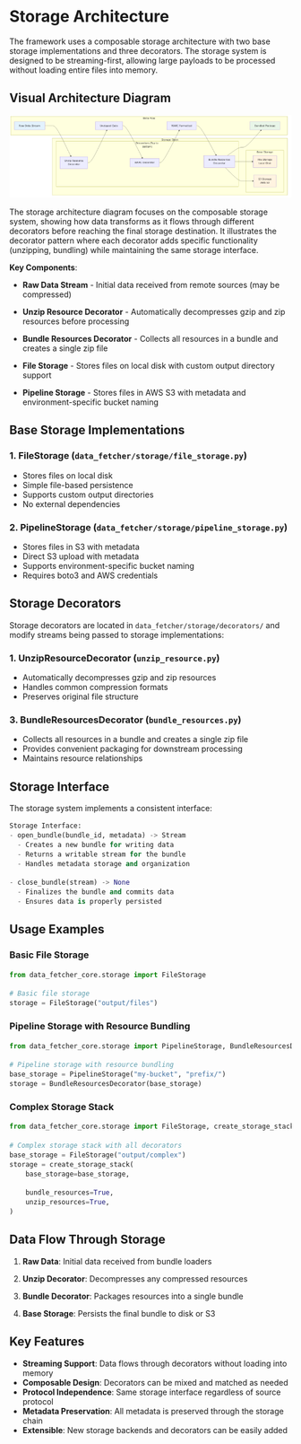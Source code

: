 # Storage Architecture

The framework uses a composable storage architecture with two base storage implementations and three decorators. The storage system is designed to be streaming-first, allowing large payloads to be processed without loading entire files into memory.

## Visual Architecture Diagram

![Storage Architecture](../diagrams/png/storage_architecture.png)

The storage architecture diagram focuses on the composable storage system, showing how data transforms as it flows through different decorators before reaching the final storage destination. It illustrates the decorator pattern where each decorator adds specific functionality (unzipping, bundling) while maintaining the same storage interface.

**Key Components**:

- **Raw Data Stream** - Initial data received from remote sources (may be compressed)
- **Unzip Resource Decorator** - Automatically decompresses gzip and zip resources before processing

- **Bundle Resources Decorator** - Collects all resources in a bundle and creates a single zip file
- **File Storage** - Stores files on local disk with custom output directory support
- **Pipeline Storage** - Stores files in AWS S3 with metadata and environment-specific bucket naming

## Base Storage Implementations

### 1. **FileStorage** (`data_fetcher/storage/file_storage.py`)
- Stores files on local disk
- Simple file-based persistence
- Supports custom output directories
- No external dependencies

### 2. **PipelineStorage** (`data_fetcher/storage/pipeline_storage.py`)
- Stores files in S3 with metadata
- Direct S3 upload with metadata
- Supports environment-specific bucket naming
- Requires boto3 and AWS credentials

## Storage Decorators

Storage decorators are located in `data_fetcher/storage/decorators/` and modify streams being passed to storage implementations:

### 1. **UnzipResourceDecorator** (`unzip_resource.py`)
- Automatically decompresses gzip and zip resources
- Handles common compression formats
- Preserves original file structure



### 3. **BundleResourcesDecorator** (`bundle_resources.py`)
- Collects all resources in a bundle and creates a single zip file
- Provides convenient packaging for downstream processing
- Maintains resource relationships

## Storage Interface

The storage system implements a consistent interface:

```python
Storage Interface:
- open_bundle(bundle_id, metadata) -> Stream
  - Creates a new bundle for writing data
  - Returns a writable stream for the bundle
  - Handles metadata storage and organization

- close_bundle(stream) -> None
  - Finalizes the bundle and commits data
  - Ensures data is properly persisted
```

## Usage Examples

### Basic File Storage
```python
from data_fetcher_core.storage import FileStorage

# Basic file storage
storage = FileStorage("output/files")
```



### Pipeline Storage with Resource Bundling
```python
from data_fetcher_core.storage import PipelineStorage, BundleResourcesDecorator

# Pipeline storage with resource bundling
base_storage = PipelineStorage("my-bucket", "prefix/")
storage = BundleResourcesDecorator(base_storage)
```

### Complex Storage Stack
```python
from data_fetcher_core.storage import FileStorage, create_storage_stack

# Complex storage stack with all decorators
base_storage = FileStorage("output/complex")
storage = create_storage_stack(
    base_storage=base_storage,

    bundle_resources=True,
    unzip_resources=True,
)
```

## Data Flow Through Storage

1. **Raw Data**: Initial data received from bundle loaders
2. **Unzip Decorator**: Decompresses any compressed resources

4. **Bundle Decorator**: Packages resources into a single bundle
5. **Base Storage**: Persists the final bundle to disk or S3

## Key Features

- **Streaming Support**: Data flows through decorators without loading into memory
- **Composable Design**: Decorators can be mixed and matched as needed
- **Protocol Independence**: Same storage interface regardless of source protocol
- **Metadata Preservation**: All metadata is preserved through the storage chain
- **Extensible**: New storage backends and decorators can be easily added
